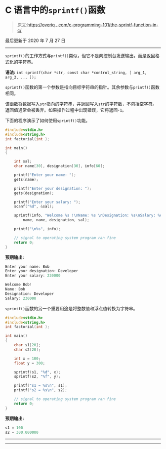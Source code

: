 # C 语言中的`sprintf()`函数

> 原文:[https://overiq . com/c-programming-101/the-sprintf-function-in-c/](https://overiq.com/c-programming-101/the-sprintf-function-in-c/)

最后更新于 2020 年 7 月 27 日

* * *

`sprintf()`的工作方式与`printf()`类似，但它不是向控制台发送输出，而是返回格式化的字符串。

**语法:** `int sprintf(char *str, const char *control_string, [ arg_1, arg_2, ... ]);`

`sprintf()`函数的第一个参数是指向目标字符串的指针。其余参数与`printf()`函数相同。

该函数将数据写入`str`指向的字符串，并返回写入`str`的字符数，不包括空字符。返回值通常会被丢弃。如果操作过程中出现错误，它将返回`-1`。

下面的程序演示了如何使用`sprintf()`功能。

```c
#include<stdio.h>
#include<string.h>
int factorial(int );

int main()
{

    int sal;
    char name[30], designation[30], info[60];

    printf("Enter your name: ");
    gets(name);

    printf("Enter your designation: ");
    gets(designation);

    printf("Enter your salary: ");
    scanf("%d", &sal);

    sprintf(info, "Welcome %s !\nName: %s \nDesignation: %s\nSalary: %d",
        name, name, designation, sal);

    printf("\n%s", info);

    // signal to operating system program ran fine
    return 0;
}

```

**预期输出:**

```c
Enter your name: Bob
Enter your designation: Developer
Enter your salary: 230000

Welcome Bob!
Name: Bob
Designation: Developer
Salary: 230000

```

`sprintf()`函数的另一个重要用途是将整数值和浮点值转换为字符串。

```c
#include<stdio.h>
#include<string.h>
int factorial(int );

int main()
{
    char s1[20];
    char s2[20];

    int x = 100;
    float y = 300;

    sprintf(s1, "%d", x);
    sprintf(s2, "%f", y);

    printf("s1 = %s\n", s1);
    printf("s2 = %s\n", s2);

    // signal to operating system program ran fine
    return 0;
}

```

**预期输出:**

```c
s1 = 100
s2 = 300.000000

```

* * *

* * *